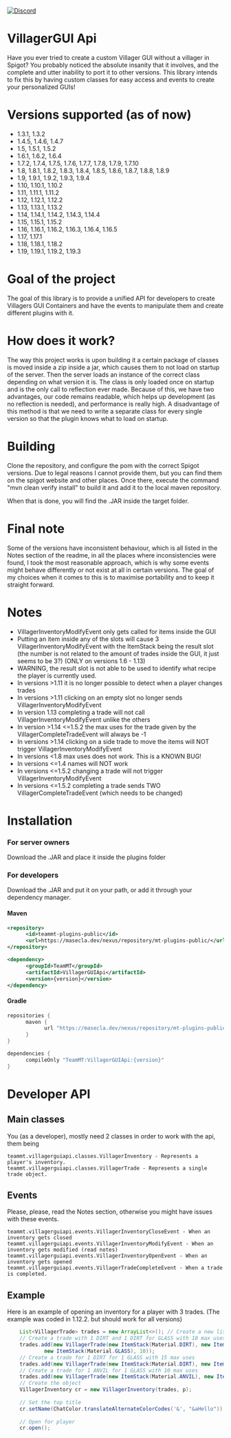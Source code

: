 [![Discord](https://img.shields.io/discord/459964296143699970.svg?label=&logo=discord&logoColor=ffffff&color=7389D8&labelColor=6A7EC2)](https://discord.gg/FdMjWSP)

# VillagerGUI Api
Have you ever tried to create a custom Villager GUI without a villager in Spigot? You probably noticed the absolute insanity that it involves, and the complete and utter inability to port it to other versions. This library intends to fix this by having custom classes for easy access and events to create your personalized GUIs!

# Versions supported (as of now)
  - 1.3.1, 1.3.2
  - 1.4.5, 1.4.6, 1.4.7
  - 1.5, 1.5.1, 1.5.2
  - 1.6.1, 1.6.2, 1.6.4
  - 1.7.2, 1.7.4, 1.7.5, 1.7.6, 1.7.7, 1.7.8, 1.7.9, 1.7.10
  - 1.8, 1.8.1, 1.8.2, 1.8.3, 1.8.4, 1.8.5, 1.8.6, 1.8.7, 1.8.8, 1.8.9
  - 1.9, 1.9.1, 1.9.2, 1.9.3, 1.9.4
  - 1.10, 1.10.1, 1.10.2
  - 1.11, 1.11.1, 1.11.2
  - 1.12, 1.12.1, 1.12.2
  - 1.13, 1.13.1, 1.13.2
  - 1.14, 1.14.1, 1.14.2, 1.14.3, 1.14.4
  - 1.15, 1.15.1, 1.15.2
  - 1.16, 1.16.1, 1.16.2, 1.16.3, 1.16.4, 1.16.5
  - 1.17, 1.17.1
  - 1.18, 1.18.1, 1.18.2
  - 1.19, 1.19.1, 1.19.2, 1.19.3

# Goal of the project
The goal of this library is to provide a unified API for developers to create Villagers GUI Containers and have the events to manipulate them and create different plugins with it. 

# How does it work?
The way this project works is upon building it a certain package of classes is moved inside a zip inside a jar, which causes them to not load on startup of the server. Then the server loads an instance of the correct class depending on what version it is. The class is only loaded once on startup and is the only call to reflection ever made. Because of this, we have two advantages, our code remains readable, which helps up development (as no reflection is needed), and performance is really high. A disadvantage of this method is that we need to write a separate class for every single version so that the plugin knows what to load on startup.

# Building
Clone the repository, and configure the pom with the correct Spigot versions. Due to legal reasons I cannot provide them, but you can find them on the spigot website and other places.
Once there, execute the command "mvn clean verify install" to build it and add it to the local maven repository.

When that is done, you will find the .JAR inside the target folder.


# Final note
Some of the versions have inconsistent behaviour, which is all listed in the Notes section of the readme, in all the places where inconsistencies were found, I took the most reasonable approach, which is why some events might behave differently or not exist at all in certain versions. The goal of my choices when it comes to this is to maximise portability and to keep it straight forward. 

# Notes
  - VillagerInventoryModifyEvent only gets called for items inside the GUI
  - Putting an item inside any of the slots will cause 3 VillagerInventoryModifyEvent with the ItemStack being the result slot (the number is not related to the amount of trades inside the GUI, it just seems to be 3?) (ONLY on versions 1.6 - 1.13)
  - WARNING, the result slot is not able to be used to identify what recipe the player is currently used.
  - In versions >1.11 it is no longer possible to detect when a player changes trades
  - In versions >1.11 clicking on an empty slot no longer sends VillagerInventoryModifyEvent
  - In version 1.13 completing a trade will not call VillagerInventoryModifyEvent unlike the others
  - In version >1.14 <=1.5.2 the max uses for the trade given by the VillagerCompleteTradeEvent will always be -1
  - In versions >1.14 clicking on a side trade to move the items will NOT trigger VillagerInventoryModifyEvent
  - In versions <1.8 max uses does not work. This is a KNOWN BUG!
  - In versions <=1.4 names will NOT work
  - In versions <=1.5.2 changing a trade will not trigger VillagerInventoryModifyEvent
  - In versions <=1.5.2 completing a trade sends TWO VillagerCompleteTradeEvent (which needs to be changed)


# Installation
### For server owners
Download the .JAR and place it inside the plugins folder
### For developers
Download the .JAR and put it on your path, or add it through your dependency manager.

#### Maven
```xml
<repository>
      <id>teammt-plugins-public</id>
      <url>https://masecla.dev/nexus/repository/mt-plugins-public/</url>
</repository>
```

```xml
<dependency>
      <groupId>TeamMT</groupId>
      <artifactId>VillagerGUIApi</artifactId>
      <version>{version}</version>
</dependency>
```

#### Gradle
```groovy
repositories {
      maven {
            url "https://masecla.dev/nexus/repository/mt-plugins-public/"
      }
}
```

```groovy
dependencies {
      compileOnly "TeamMT:VillagerGUIApi:{version}"
}
```

# Developer API
## Main classes
You (as a developer), mostly need 2 classes in order to work with the api, them being
```
teammt.villagerguiapi.classes.VillagerInventory - Represents a player's inventory.
teammt.villagerguiapi.classes.VillagerTrade - Represents a single trade object.
```
## Events
Please, please, read the Notes section, otherwise you might have issues with these events.
```
teammt.villagerguiapi.events.VillagerInventoryCloseEvent - When an inventory gets closed
teammt.villagerguiapi.events.VillagerInventoryModifyEvent - When an inventory gets modified (read notes)
teammt.villagerguiapi.events.VillagerInventoryOpenEvent - When an inventory gets opened
teammt.villagerguiapi.events.VillagerTradeCompleteEvent - When a trade is completed.
```

## Example
Here is an example of opening an inventory for a player with 3 trades. (The example was coded in 1.12.2. but should work for all versions)
```java
    List<VillagerTrade> trades = new ArrayList<>(); // Create a new list of items
    // Create a trade with 1 DIRT and 1 DIRT for GLASS with 10 max uses
    trades.add(new VillagerTrade(new ItemStack(Material.DIRT), new ItemStack(Material.DIRT),
            new ItemStack(Material.GLASS), 10));
    // Create a trade for 1 DIRT for 1 GLASS with 15 max uses
    trades.add(new VillagerTrade(new ItemStack(Material.DIRT), new ItemStack(Material.GLASS), 15));
    // Create a trade for 1 ANVIL for 1 GLASS with 10 max uses 
    trades.add(new VillagerTrade(new ItemStack(Material.ANVIL), new ItemStack(Material.GLASS), 10));
    // Create the object
    VillagerInventory cr = new VillagerInventory(trades, p);
    
    // Set the top title
    cr.setName(ChatColor.translateAlternateColorCodes('&', "&aHello"));
    
    // Open for player
    cr.open();
```



